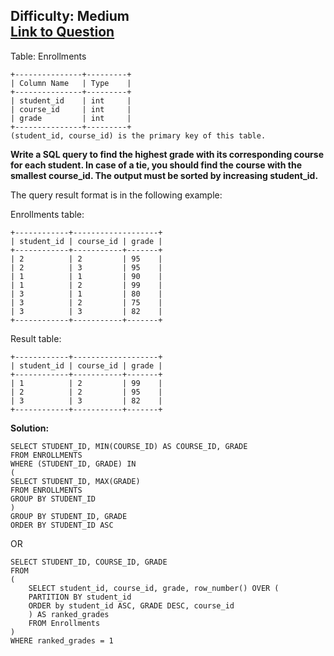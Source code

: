 Difficulty: Medium  
[Link to Question](https://leetcode.com/problems/highest-grade-for-each-student/)
-----------------------------------------------------------

Table: Enrollments
```
+---------------+---------+
| Column Name   | Type    |
+---------------+---------+
| student_id    | int     |
| course_id     | int     |
| grade         | int     |
+---------------+---------+
(student_id, course_id) is the primary key of this table.
```

**Write a SQL query to find the highest grade with its corresponding course for each student. In case of a tie, you should find the course with the smallest course_id. The output must be sorted by increasing student_id.**

The query result format is in the following example:

Enrollments table:
```
+------------+-------------------+
| student_id | course_id | grade |
+------------+-----------+-------+
| 2          | 2         | 95    |
| 2          | 3         | 95    |
| 1          | 1         | 90    |
| 1          | 2         | 99    |
| 3          | 1         | 80    |
| 3          | 2         | 75    |
| 3          | 3         | 82    |
+------------+-----------+-------+
```
Result table:
```
+------------+-------------------+
| student_id | course_id | grade |
+------------+-----------+-------+
| 1          | 2         | 99    |
| 2          | 2         | 95    |
| 3          | 3         | 82    |
+------------+-----------+-------+
```

**Solution:**
```
SELECT STUDENT_ID, MIN(COURSE_ID) AS COURSE_ID, GRADE
FROM ENROLLMENTS
WHERE (STUDENT_ID, GRADE) IN
(
SELECT STUDENT_ID, MAX(GRADE)
FROM ENROLLMENTS
GROUP BY STUDENT_ID
)
GROUP BY STUDENT_ID, GRADE
ORDER BY STUDENT_ID ASC
```

OR

```
SELECT STUDENT_ID, COURSE_ID, GRADE
FROM
(
    SELECT student_id, course_id, grade, row_number() OVER (
    PARTITION BY student_id
    ORDER by student_id ASC, GRADE DESC, course_id
    ) AS ranked_grades
    FROM Enrollments
)
WHERE ranked_grades = 1
```
